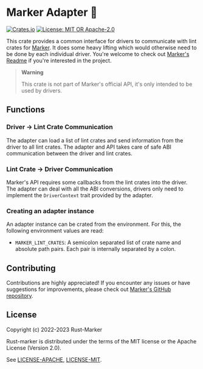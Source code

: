 # Marker Adapter 🔌

[![Crates.io](https://img.shields.io/crates/v/marker_adapter.svg)](https://crates.io/crates/marker_adapter)
[![License: MIT OR Apache-2.0](https://img.shields.io/crates/l/marker_adapter.svg)](#license)

This crate provides a common interface for drivers to communicate with lint crates for [Marker]. It does some heavy lifting which would otherwise need to be done by each individual driver. You're welcome to check out [Marker's Readme] if you're interested in the project.

> **Warning**
>
> This crate is not part of Marker's official API, it's only intended to be used by drivers.

[Marker]: https://github.com/rust-marker/marker
[Marker's Readme]: https://github.com/rust-marker/marker/blob/master/README.md

## Functions

### Driver -> Lint Crate Communication

The adapter can load a list of lint crates and send information from the driver to all lint crates. The adapter and API takes care of safe ABI communication between the driver and lint crates.

### Lint Crate -> Driver Communication

Marker's API requires some callbacks from the lint crates into the driver. The adapter can deal with all the ABI conversions, drivers only need to implement the `DriverContext` trait provided by the adapter.

### Creating an adapter instance

An adapter instance can be crated from the environment. For this, the following environment values are read:

* `MARKER_LINT_CRATES`: A semicolon separated list of crate name and absolute path pairs. Each pair is internally separated by a colon.

## Contributing

Contributions are highly appreciated! If you encounter any issues or have suggestions for improvements, please check out [Marker's GitHub repository](https://github.com/rust-marker/marker).

## License

Copyright (c) 2022-2023 Rust-Marker

Rust-marker is distributed under the terms of the MIT license or the Apache License (Version 2.0).

See [LICENSE-APACHE](https://github.com/rust-marker/marker/blob/master/LICENSE-APACHE), [LICENSE-MIT](https://github.com/rust-marker/marker/blob/master/LICENSE-MIT).
